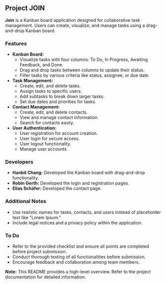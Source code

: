 ## Project JOIN

**Join** is a Kanban board application designed for collaborative task management. Users can create, visualize, and manage tasks using a drag-and-drop Kanban board. 

### Features

* **Kanban Board:**
    * Visualize tasks with four columns: To Do, In Progress, Awaiting Feedback, and Done.
    * Drag and drop tasks between columns to update their status.
    * Filter tasks by various criteria like status, assignee, or due date. 
* **Task Management:**
    * Create, edit, and delete tasks.
    * Assign tasks to specific users.
    * Add subtasks to break down larger tasks.
    * Set due dates and priorities for tasks.
* **Contact Management:**
    * Create, edit, and delete contacts.
    * View and manage contact information.
    * Search for contacts easily.
* **User Authentication:**
    * User registration for account creation.
    * User login for secure access.
    * User logout functionality.
    * Manage user accounts. 

### Developers

* **Hanbit Chang:** Developed the Kanban board with drag-and-drop functionality.
* **Robin Gerth:** Developed the login and registration pages.
* **Elias Schäfer:** Developed the contact page.

### Additional Notes

* Use realistic names for tasks, contacts, and users instead of placeholder text like "Lorem Ipsum."
* Include legal notices and a privacy policy within the application.

### To Do

* Refer to the provided checklist and ensure all points are completed before project submission.
* Conduct thorough testing of all functionalities before submission.
* Encourage feedback and collaboration among team members.

**Note:** This README provides a high-level overview. Refer to the project documentation for detailed information.
